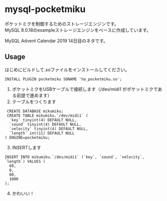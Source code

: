 # mysql-pocketmiku

ポケットミクを制御するためのストレージエンジンです。  
MySQL 8.0.18のexampleストレージエンジンをベースに作成しています。  

MySQL Advent Calendar 2019 14日目のネタです。

## Usage

はじめにビルドして.soファイルをインストールしてください。

```mysql
INSTALL PLUGIN pocketmiku SONAME 'ha_pocketmiku.so';
```


1. ポケットミクをUSBケーブルで接続します（/dev/midi1 がポケットミクである前提で進めます）
2. テーブルをつくります
```mysql
 CREATE DATABASE mikumiku;
 CREATE TABLE mikumiku.`/dev/midi1` (
  `key` tinyint(4) DEFAULT NULL,
  `sound` tinyint(4) DEFAULT NULL,
  `velocity` tinyint(4) DEFAULT NULL,
  `length` int(11) DEFAULT NULL
) ENGINE=pocketmiku;
```
3. INSERTします
```mysql
INSERT INTO mikumiku.`/dev/midi1` (`key`, `sound`, `velocity`, `length`) VALUES (
  60,
  0,
  80,
  1000
);
```
4. かわいい！


